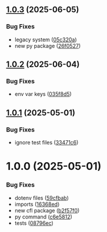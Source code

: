 ## [1.0.3](https://github.com/ocadotechnology/codeforlife-scheduler-backend/compare/v1.0.2...v1.0.3) (2025-06-05)


### Bug Fixes

* legacy system ([05c320a](https://github.com/ocadotechnology/codeforlife-scheduler-backend/commit/05c320aaec9dfbfb74024215d0ede96ce269083e))
* new py package ([26f0527](https://github.com/ocadotechnology/codeforlife-scheduler-backend/commit/26f052754e82cafed0bab17260d546ee2cf29451))

## [1.0.2](https://github.com/ocadotechnology/codeforlife-scheduler-backend/compare/v1.0.1...v1.0.2) (2025-06-04)


### Bug Fixes

* env var keys ([035f8d5](https://github.com/ocadotechnology/codeforlife-scheduler-backend/commit/035f8d5280c09516772cdf98e7465548d4d5d8f7))

## [1.0.1](https://github.com/ocadotechnology/codeforlife-scheduler/compare/v1.0.0...v1.0.1) (2025-05-01)


### Bug Fixes

* ignore test files ([33471c6](https://github.com/ocadotechnology/codeforlife-scheduler/commit/33471c63d8d74bc6567f6e0d11f17c04e9e1c071))

# 1.0.0 (2025-05-01)


### Bug Fixes

* dotenv files ([59cfbab](https://github.com/ocadotechnology/codeforlife-scheduler/commit/59cfbab53c56ca17a56ab38fcbc92a9fd445b255))
* imports ([16368ed](https://github.com/ocadotechnology/codeforlife-scheduler/commit/16368ed1dde9f725299ca34b5c6d5311eb729dd8))
* new cfl package ([b2f57f0](https://github.com/ocadotechnology/codeforlife-scheduler/commit/b2f57f07285ee046b18eb07594d8a7810e3c6017))
* py command ([c6e5812](https://github.com/ocadotechnology/codeforlife-scheduler/commit/c6e5812d519adf24ecd1827994a15b1054ac807c))
* tests ([08796ec](https://github.com/ocadotechnology/codeforlife-scheduler/commit/08796eca2bc89b25aa8146fadfb6ba41d3a3b08a))
